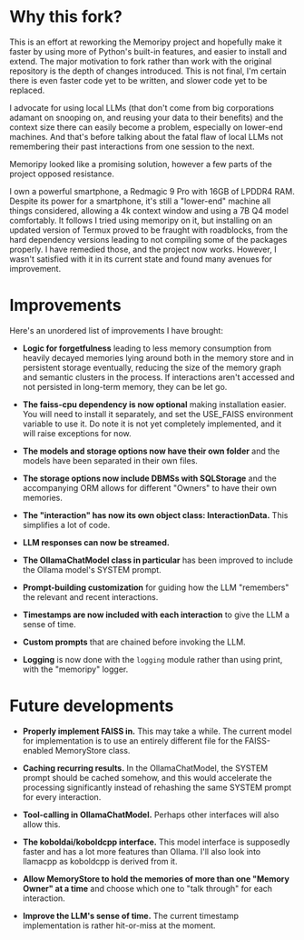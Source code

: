 # Why this fork?

This is an effort at reworking the Memoripy project and hopefully make it faster by using more of Python's built-in features, and easier to install and extend. The major motivation to fork rather than work with the original repository is the depth of changes introduced. This is not final, I'm certain there is even faster code yet to be written, and slower code yet to be replaced.

I advocate for using local LLMs (that don't come from big corporations adamant on snooping on, and reusing your data to their benefits) and the context size there can easily become a problem, especially on lower-end machines. And that's before talking about the fatal flaw of local LLMs not remembering their past interactions from one session to the next.

Memoripy looked like a promising solution, however a few parts of the project opposed resistance.

I own a powerful smartphone, a Redmagic 9 Pro with 16GB of LPDDR4 RAM. Despite its power for a smartphone, it's still a "lower-end" machine all things considered, allowing a 4k context window and using a 7B Q4 model comfortably. It follows I tried using memoripy on it, but installing on an updated version of Termux proved to be fraught with roadblocks, from the hard dependency versions leading to not compiling some of the packages properly. I have remedied those, and the project now works. However, I wasn't satisfied with it in its current state and found many avenues for improvement.

# Improvements

Here's an unordered list of improvements I have brought:

- **Logic for forgetfulness** leading to less memory consumption from heavily decayed memories lying around both in the memory store and in persistent storage eventually, reducing the size of the memory graph and semantic clusters in the process. If interactions aren't accessed and not persisted in long-term memory, they can be let go.

- **The faiss-cpu dependency is now optional** making installation easier. You will need to install it separately, and set the USE_FAISS environment variable to use it. Do note it is not yet completely implemented, and it will raise exceptions for now.

- **The models and storage options now have their own folder** and the models have been separated in their own files.

- **The storage options now include DBMSs with SQLStorage** and the accompanying ORM allows for different "Owners" to have their own memories.

- **The "interaction" has now its own object class: InteractionData.** This simplifies a lot of code.

- **LLM responses can now be streamed.**

- **The OllamaChatModel class in particular** has been improved to include the Ollama model's SYSTEM prompt.

- **Prompt-building customization** for guiding how the LLM "remembers" the relevant and recent interactions.

- **Timestamps are now included with each interaction** to give the LLM a sense of time.

- **Custom prompts** that are chained before invoking the LLM.

- **Logging** is now done with the ```logging``` module rather than using print, with the "memoripy" logger.

# Future developments

- **Properly implement FAISS in.** This may take a while. The current model for implementation is to use an entirely different file for the FAISS-enabled MemoryStore class.

- **Caching recurring results.** In the OllamaChatModel, the SYSTEM prompt should be cached somehow, and this would accelerate the processing significantly instead of rehashing the same SYSTEM prompt for every interaction.

- **Tool-calling in OllamaChatModel.** Perhaps other interfaces will also allow this.

- **The koboldai/koboldcpp interface.** This model interface is supposedly faster and has a lot more features than Ollama. I'll also look into llamacpp as koboldcpp is derived from it. 

- **Allow MemoryStore to hold the memories of more than one "Memory Owner" at a time** and choose which one to "talk through" for each interaction.

- **Improve the LLM's sense of time.** The current timestamp implementation is rather hit-or-miss at the moment.
